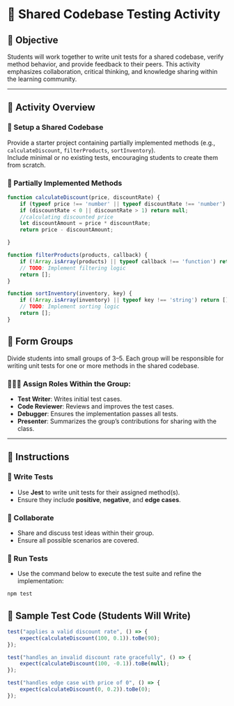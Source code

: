 # 🧪 Shared Codebase Testing Activity

## 🎯 Objective
Students will work together to write unit tests for a shared codebase, verify method behavior, and provide feedback to their peers. This activity emphasizes collaboration, critical thinking, and knowledge sharing within the learning community.

---

## 🧱 Activity Overview

### 🔧 Setup a Shared Codebase

Provide a starter project containing partially implemented methods (e.g., `calculateDiscount`, `filterProducts`, `sortInventory`).  
Include minimal or no existing tests, encouraging students to create them from scratch.

### 📂 Partially Implemented Methods

```js
function calculateDiscount(price, discountRate) {
    if (typeof price !== 'number' || typeof discountRate !== 'number') return null;
    if (discountRate < 0 || discountRate > 1) return null;
    //calculating discounted price
    let discountAmount = price * discountRate;
    return price - discountAmount;

}

function filterProducts(products, callback) {
    if (!Array.isArray(products) || typeof callback !== 'function') return [];
    // TODO: Implement filtering logic
    return [];
}

function sortInventory(inventory, key) {
    if (!Array.isArray(inventory) || typeof key !== 'string') return [];
    // TODO: Implement sorting logic
    return [];
}
```

## 👥 Form Groups

Divide students into small groups of 3–5. Each group will be responsible for writing unit tests for one or more methods in the shared codebase.

### 🧑‍🤝‍🧑 Assign Roles Within the Group:

- **Test Writer**: Writes initial test cases.
- **Code Reviewer**: Reviews and improves the test cases.
- **Debugger**: Ensures the implementation passes all tests.
- **Presenter**: Summarizes the group’s contributions for sharing with the class.

---

## 📝 Instructions

### 🧪 Write Tests
- Use **Jest** to write unit tests for their assigned method(s).
- Ensure they include **positive**, **negative**, and **edge cases**.

### 🤝 Collaborate
- Share and discuss test ideas within their group.
- Ensure all possible scenarios are covered.

### 🧪 Run Tests
- Use the command below to execute the test suite and refine the implementation:

```bash
npm test
```

## 📄 Sample Test Code (Students Will Write)

```js
test("applies a valid discount rate", () => {
    expect(calculateDiscount(100, 0.1)).toBe(90);
});

test("handles an invalid discount rate gracefully", () => {
    expect(calculateDiscount(100, -0.1)).toBe(null);
});

test("handles edge case with price of 0", () => {
    expect(calculateDiscount(0, 0.2)).toBe(0);
});
```